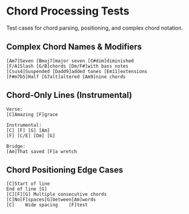 # Chord Processing Tests

Test cases for chord parsing, positioning, and complex chord notation.

## Complex Chord Names & Modifiers
```chopro
[Am7]Seven [Bmaj7]major seven [C#dim]diminished
[F/A]Slash [G/B]chords [Dm/F#]with bass notes
[Csus4]Suspended [Dadd9]added tones [Em11]extensions
[F#m7b5]Half [G7alt]altered [Am9]nine chords
```

## Chord-Only Lines (Instrumental)
```chopro
Verse:
[C]Amazing [F]grace

Instrumental:
[C] [F] [G] [Am]
[F] [C/E] [Dm] [G]

Bridge:
[Am]That saved [F]a wretch
```

## Chord Positioning Edge Cases
```chopro
[C]Start of line
End of line [G]
[C][F][G] Multiple consecutive chords
[C]No[F]spaces[G]between[Am]words
[C]    Wide spacing    [F]test
```
